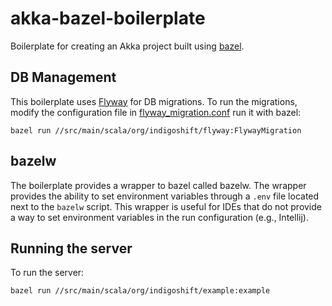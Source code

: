 # akka-bazel-boilerplate

Boilerplate for creating an Akka project built using [bazel](https://bazel.build).

## DB Management
This boilerplate uses [Flyway](https://flywaydb.org) for DB migrations.
To run the migrations, modify the configuration file in [flyway_migration.conf](src/main/resources/db/flyway_migration.conf) run it with bazel:
```
bazel run //src/main/scala/org/indigoshift/flyway:FlywayMigration
```

## bazelw
The boilerplate provides a wrapper to bazel called bazelw. 
The wrapper provides the ability to set environment variables through a `.env` file located next to the `bazelw` script.
This wrapper is useful for IDEs that do not provide a way to set environment variables in the run configuration (e.g., Intellij).

## Running the server
To run the server:
```
bazel run //src/main/scala/org/indigoshift/example:example
```

